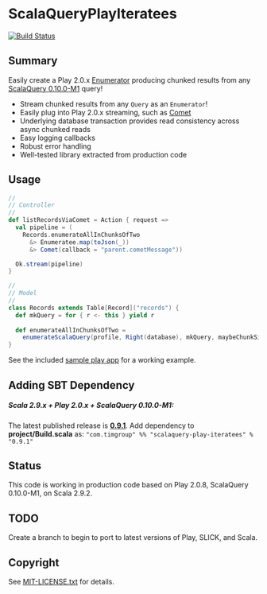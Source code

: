 ScalaQueryPlayIteratees
=======================
[![Build Status](https://travis-ci.org/youdevise/scalaquery-play-iteratees.png)](https://travis-ci.org/youdevise/scalaquery-play-iteratees)

Summary
-------
Easily create a Play 2.0.x [Enumerator](http://www.playframework.com/documentation/2.0.x/Enumerators)
producing chunked results from any [ScalaQuery 0.10.0-M1](https://github.com/slick/slick/tree/0.10.0-M1)
query!
 *  Stream chunked results from any `Query` as an `Enumerator`! 
 *  Easily plug into Play 2.0.x streaming, such as
    [Comet](http://www.playframework.com/documentation/2.0.x/ScalaComet)
 *  Underlying database transaction provides read consistency across async chunked reads
 *  Easy logging callbacks 
 *  Robust error handling
 *  Well-tested library extracted from production code

Usage
-----

```scala
//
// Controller
//
def listRecordsViaComet = Action { request =>
  val pipeline = (
    Records.enumerateAllInChunksOfTwo
      &> Enumeratee.map(toJson(_))
      &> Comet(callback = "parent.cometMessage"))

  Ok.stream(pipeline)
}

//
// Model
//
class Records extends Table[Record]("records") {
  def mkQuery = for { r <- this } yield r
  
  def enumerateAllInChunksOfTwo = 
    enumerateScalaQuery(profile, Right(database), mkQuery, maybeChunkSize = Some(2))
}
```

See the included [sample play app](sample) for a working example.

Adding SBT Dependency
------------------------------

##### Scala 2.9.x + Play 2.0.x + ScalaQuery 0.10.0-M1: #####

The latest published release is **[0.9.1](http://oss.sonatype.org/content/repositories/releases/com/timgroup/scalaquery-play-iteratees_2.9.1/0.9.1/)**. Add dependency to **project/Build.scala** as: `"com.timgroup" %% "scalaquery-play-iteratees" % "0.9.1"`

Status
------

This code is working in production code based on Play 2.0.8, ScalaQuery 0.10.0-M1, on Scala 2.9.2. 

TODO
----

Create a branch to begin to port to latest versions of Play, SLICK, and Scala.

Copyright
---------

See [MIT-LICENSE.txt](MIT-LICENSE.txt) for details.
